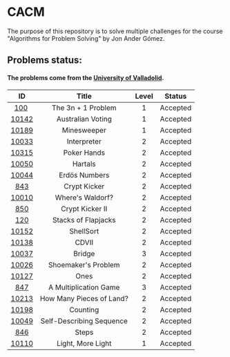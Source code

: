 # CACM

The purpose of this repository is to solve multiple challenges for the course "Algorithms for Problem Solving" by Jon Ander Gómez.

## Problems status:

#### The problems come from the [University of Valladolid](uva.onlinejudge.org).

<center>

| ID | Title | Level | Status |
|:--:|:-----:|:-----:|:------:|
| [100](./N00100) | The 3n + 1 Problem | 1 | Accepted
| [10142](./N10142) | Australian Voting | 1 | Accepted
| [10189](./N10189) | Minesweeper | 1 | Accepted
| [10033](./N10033) | Interpreter | 2 | Accepted
| [10315](./N10315) | Poker Hands | 2 | Accepted
| [10050](./N10050) | Hartals | 2 | Accepted
| [10044](./N10044) | Erdös Numbers | 2 | Accepted
| [843](./N00843) | Crypt Kicker | 2 | Accepted
| [10010](./N10010) | Where's Waldorf? | 2 | Accepted
| [850](./N00850) | Crypt Kicker II | 2 | Accepted
| [120](./N00120) | Stacks of Flapjacks | 2 | Accepted
| [10152](./N10152) | ShellSort | 2 | Accepted
| [10138](./N10138) | CDVII | 2 | Accepted
| [10037](./N10037) | Bridge | 3 | Accepted
| [10026](./N10026) | Shoemaker's Problem | 2 | Accepted
| [10127](./N10127) | Ones | 2 | Accepted
| [847](./N00847) | A Multiplication Game | 3 | Accepted
| [10213](./N10213) | How Many Pieces of Land? | 2 | Accepted
| [10198](./N10198) | Counting | 2 | Accepted
| [10049](./N10049) | Self-Describing Sequence | 2 | Accepted
| [846](./N00846) | Steps | 2 | Accepted
| [10110](./N10110) | Light, More Light | 1 | Accepted

</center>

